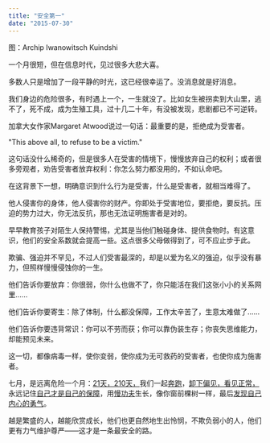 ```yaml
---
title: "安全第一"
date: "2015-07-30"
---
```


图：Archip Iwanowitsch Kuindshi

一个月很短，但在信息时代，见过很多大悲大喜。

多数人只是增加了一段平静的时光，这已经很幸运了。没消息就是好消息。

我们身边的危险很多，有时遇上一个，一生就没了。比如女生被拐卖到大山里，逃不了，死不成，成为生殖工具，过十几二十年，有没被发现，悲剧都已不可逆转。

加拿大女作家Margaret Atwood说过一句话：最重要的是，拒绝成为受害者。

"This above all, to refuse to be a victim."

这句话没什么稀奇的，但是很多人在受害的情境下，慢慢放弃自己的权利；或者很多旁观者，劝告受害者放弃权利：你怎么努力都没用的，不如认命吧。

在这背景下一想，明确意识到什么行为是受害，什么是受害者，就相当难得了。

他人侵害你的身体，他人侵害你的财产。你即处于受害地位，要拒绝，要反抗。压迫的势力过大，你无法反抗，那也无法证明施害者是对的。  

早早教育孩子对陌生人保持警惕，尤其是当他们触碰身体、提供食物时。有这意识，他们的安全系数就会提高一些。这点很多父母做得到了，可不应止步于此。

欺骗、强迫并不罕见，不过人们受害最深的，却是以爱为名义的强迫，似乎没有暴力，但照样慢慢侵蚀你的一生。

他们告诉你要放弃：你很弱，你什么也做不了，你只能活在我们这张小小的关系网里……

他们告诉你要寄生：除了体制，什么都没保障，工作太辛苦了，生意太难做了……

他们告诉你要违背常识：你可以不劳而获；你可以靠伪装生存；你丧失思维能力，却能预见未来。

这一切，都像病毒一样，使你变弱，使你成为无可救药的受害者，也使你成为施害者。

七月，是远离危险一个月：[21天，210天，](http://mp.weixin.qq.com/s?__biz=MjM5NDU0Mjk2MQ==&mid=208619450&idx=1&sn=f4a73146246b0173c4b845a2006f70c6&scene=21#wechat_redirect)我们一起[奔跑](http://mp.weixin.qq.com/s?__biz=MjM5NDU0Mjk2MQ==&mid=208657107&idx=1&sn=57e2c686085bf3f48a12359d25ec8440&scene=21#wechat_redirect)，[卸下偏见，看见正常，](http://mp.weixin.qq.com/s?__biz=MjM5NDU0Mjk2MQ==&mid=208579803&idx=1&sn=02ffcc9a488b8288974d2b2e2d48076f&scene=21#wechat_redirect)永远记住[自己才是自己的保障](http://mp.weixin.qq.com/s?__biz=MjM5NDU0Mjk2MQ==&mid=208299744&idx=1&sn=141d14df1130a990a590b3d6109d27b8&scene=21#wechat_redirect)，用[慢功夫](http://mp.weixin.qq.com/s?__biz=MjM5NDU0Mjk2MQ==&mid=208448855&idx=1&sn=592520f663c1762d178b669e79480b88&scene=21#wechat_redirect)生长，像你窗前棵树一样，最后[发现自己内心的勇气](http://mp.weixin.qq.com/s?__biz=MjM5NDU0Mjk2MQ==&mid=208690926&idx=1&sn=e3ab8be8877aed94ecd442990dc78c11&scene=21#wechat_redirect)。

越是繁盛的人，越能欣赏成长，他们也更自然地生出怜悯，不欺负弱小的人，他们更有力气维护尊严——这才是一条最安全的路。
